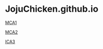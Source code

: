 # JojuChicken.github.io


[MCA1](https://jojuchicken.github.io/MCA1)

[MCA2](https://jojuchicken.github.io/MCA2)

[ICA3](https://jojuchicken.github.io/ICA3)
